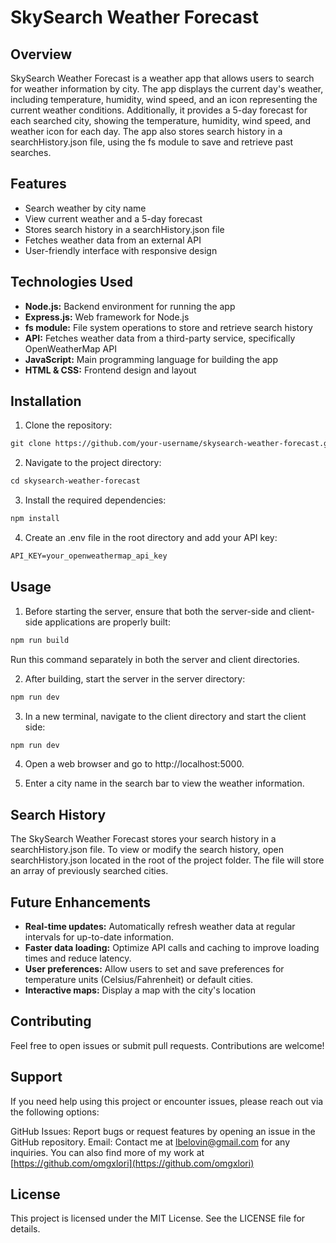 # SkySearch Weather Forecast

## Overview
SkySearch Weather Forecast is a weather app that allows users to search for weather information by city. The app displays the current day's weather, including temperature, humidity, wind speed, and an icon representing the current weather conditions. Additionally, it provides a 5-day forecast for each searched city, showing the temperature, humidity, wind speed, and weather icon for each day. The app also stores search history in a searchHistory.json file, using the fs module to save and retrieve past searches.

## Features
- Search weather by city name
- View current weather and a 5-day forecast
- Stores search history in a searchHistory.json file
- Fetches weather data from an external API
- User-friendly interface with responsive design

## Technologies Used
- <b>Node.js:</b> Backend environment for running the app
- <b>Express.js:</b> Web framework for Node.js
- <b>fs module:</b> File system operations to store and retrieve search history
- <b>API:</b> Fetches weather data from a third-party service, specifically OpenWeatherMap API
- <b>JavaScript:</b> Main programming language for building the app
- <b>HTML & CSS:</b> Frontend design and layout

## Installation
1. Clone the repository:
```md
git clone https://github.com/your-username/skysearch-weather-forecast.git
```

2. Navigate to the project directory:
```md
cd skysearch-weather-forecast
```

3. Install the required dependencies:
```md
npm install
```

4. Create an .env file in the root directory and add your API key:
```md
API_KEY=your_openweathermap_api_key
```

## Usage
1. Before starting the server, ensure that both the server-side and client-side applications are properly built:
```md
npm run build
```
Run this command separately in both the server and client directories.

2. After building, start the server in the server directory:
```md
npm run dev
```

3. In a new terminal, navigate to the client directory and start the client side:
```md
npm run dev
```

4. Open a web browser and go to http://localhost:5000.

5. Enter a city name in the search bar to view the weather information.

## Search History
The SkySearch Weather Forecast stores your search history in a searchHistory.json file. To view or modify the search history, open searchHistory.json located in the root of the project folder. The file will store an array of previously searched cities.

## Future Enhancements
- <b>Real-time updates:</b> Automatically refresh weather data at regular intervals for up-to-date information.
- <b>Faster data loading:</b> Optimize API calls and caching to improve loading times and reduce latency.
- <b>User preferences:</b> Allow users to set and save preferences for temperature units (Celsius/Fahrenheit) or default cities.
- <b>Interactive maps:</b> Display a map with the city's location

## Contributing
Feel free to open issues or submit pull requests. Contributions are welcome!

## Support
If you need help using this project or encounter issues, please reach out via the following options:

GitHub Issues: Report bugs or request features by opening an issue in the GitHub repository.
Email: Contact me at lbelovin@gmail.com for any inquiries.
You can also find more of my work at [https://github.com/omgxlori](https://github.com/omgxlori)

## License
This project is licensed under the MIT License. See the LICENSE file for details.